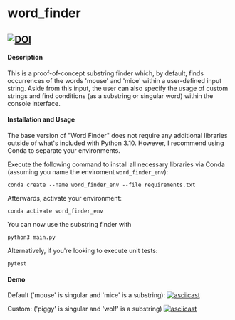 # word_finder
[![DOI](https://zenodo.org/badge/DOI/10.5281/zenodo.7882394.svg)](https://doi.org/10.5281/zenodo.7882394)
---

#### Description
This is a proof-of-concept substring finder which, by default, finds occurrences of the words 'mouse' and 'mice' within a user-defined input string. Aside from this input, the user can also specify the usage of custom strings and find conditions (as a substring or singular word) within the console interface.

#### Installation and Usage
The base version of "Word Finder" does not require any additional libraries outside of what's included with Python 3.10. However, I recommend using Conda to separate your environments.

Execute the following command to install all necessary libraries via Conda (assuming you name the enviroment `word_finder_env`):
```lang=python
conda create --name word_finder_env --file requirements.txt
```

Afterwards, activate your environment:
```lang=python
conda activate word_finder_env
```

You can now use the substring finder with
```lang=python
python3 main.py
```

Alternatively, if you're looking to execute unit tests:
```lang=python
pytest
```

#### Demo
Default ('mouse' is singular and 'mice' is a substring):
[![asciicast](https://asciinema.org/a/X7kPSjEknNcBYEmaye9sEMG0A.svg)](https://asciinema.org/a/X7kPSjEknNcBYEmaye9sEMG0A)

Custom: ('piggy' is singular and 'wolf' is a substring)
[![asciicast](https://asciinema.org/a/lQ0FjTYfREywLieFNMfpSqbZN.svg)](https://asciinema.org/a/lQ0FjTYfREywLieFNMfpSqbZN)
